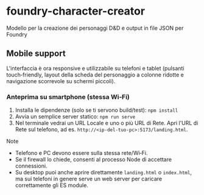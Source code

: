 # foundry-character-creator
Modello per la creazione dei personaggi D&amp;D e output in file JSON per Foundry

## Mobile support

L'interfaccia è ora responsive e utilizzabile su telefoni e tablet (pulsanti touch‑friendly, layout della scheda del personaggio a colonne ridotte e navigazione scorrevole su schermi piccoli).

### Anteprima su smartphone (stessa Wi‑Fi)

1. Installa le dipendenze (solo se ti servono build/test):
   `npm install`
2. Avvia un semplice server statico:
   `npm run serve`
3. Nel terminale vedrai un URL Locale e uno o più URL di Rete. Apri l'URL di Rete sul telefono, ad es. `http://<ip-del-tuo-pc>:5173/landing.html`.

Note
- Telefono e PC devono essere sulla stessa rete/Wi‑Fi.
- Se il firewall lo chiede, consenti al processo Node di accettare connessioni.
- Su desktop puoi anche aprire direttamente `landing.html` o `index.html`, ma sui telefoni in genere serve un web server per caricare correttamente gli ES module.
